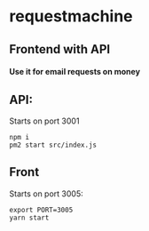 # requestmachine

## Frontend with API

#### Use it for email requests on money


## API:

Starts on port 3001

    npm i
    pm2 start src/index.js

## Front

Starts on port 3005:

    export PORT=3005
    yarn start
